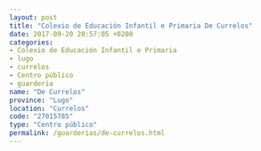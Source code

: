 ```yaml
---
layout: post
title: "Colexio de Educación Infantil e Primaria De Currelos"
date: 2017-09-20 20:57:05 +0200
categories:
- Colexio de Educación Infantil e Primaria
- lugo
- currelos
- Centro público
- guarderia
name: "De Currelos"
province: "Lugo"
location: "Currelos"
code: "27015785"
type: "Centro público"
permalink: /guarderias/de-currelos.html
---
```


